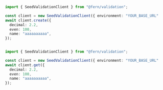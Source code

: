 ```typescript
import { SeedValidationClient } from "@fern/validation";

const client = new SeedValidationClient({ environment: "YOUR_BASE_URL" });
await client.create({
  decimal: 2.2,
  even: 100,
  name: "aaaaaaaaaa",
});
 
```                        


```typescript
import { SeedValidationClient } from "@fern/validation";

const client = new SeedValidationClient({ environment: "YOUR_BASE_URL" });
await client.get({
  decimal: 2.2,
  even: 100,
  name: "aaaaaaaaaa",
});
 
```                        


